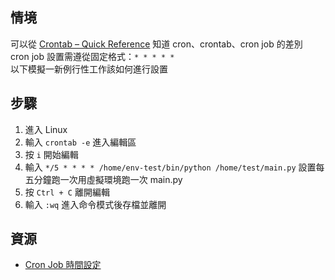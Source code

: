 ## 情境
可以從 [Crontab – Quick Reference](https://www.adminschoice.com/crontab-quick-reference) 知道 cron、crontab、cron job 的差別  
cron job 設置需遵從固定格式：`* * * * *`  
以下模擬一新例行性工作該如何進行設置

## 步驟
1. 進入 Linux
2. 輸入 `crontab -e` 進入編輯區
3. 按 `i` 開始編輯
4. 輸入 `*/5 * * * * /home/env-test/bin/python /home/test/main.py` 設置每五分鐘跑一次用虛擬環境跑一次 main.py
5. 按 `Ctrl + C` 離開編輯
6. 輸入 `:wq` 進入命令模式後存檔並離開

## 資源
* [Cron Job 時間設定](https://crontab.guru/)
